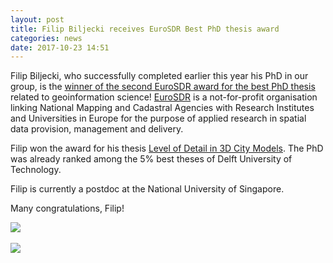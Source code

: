 ```yaml
---
layout: post
title: Filip Biljecki receives EuroSDR Best PhD thesis award
categories: news
date: 2017-10-23 14:51
---
```


Filip Biljecki, who successfully completed earlier this year his PhD in our group, is the [winner of the second EuroSDR award for the best PhD thesis](http://www.eurosdr.net/news/eurosdr-award-winner-2017) related to geoinformation science!
[EuroSDR](http://www.eurosdr.net) is a not-for-profit organisation linking National Mapping and Cadastral Agencies with Research Institutes and Universities in Europe for the purpose of applied research in spatial data provision, management and delivery.

Filip won the award for his thesis [Level of Detail in 3D City Models](http://filipbiljecki.com/phd/dissertationFilipBiljecki.pdf).
The PhD was already ranked among the 5% best theses of Delft University of Technology.

Filip is currently a postdoc at the National University of Singapore.

Many congratulations, Filip!

<img src="{{ site.baseurl }}/img/2017/awardFilip.png"/><br/><br/>
<img src="{{ site.baseurl }}/img/2017/FilipPhD.jpg"/><br/><br/>
